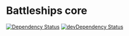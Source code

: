 Battleships core
================

[![Dependency Status](https://img.shields.io/david/ships-online/battleships-core.svg)](https://david-dm.org/ships-online/battleships-core)
[![devDependency Status](https://img.shields.io/david/dev/ships-online/battleships-core.svg)](https://david-dm.org/ships-online/battleships-core?type=dev)
